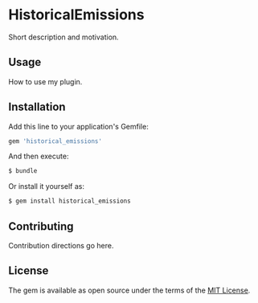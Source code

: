 # HistoricalEmissions
Short description and motivation.

## Usage
How to use my plugin.

## Installation
Add this line to your application's Gemfile:

```ruby
gem 'historical_emissions'
```

And then execute:
```bash
$ bundle
```

Or install it yourself as:
```bash
$ gem install historical_emissions
```

## Contributing
Contribution directions go here.

## License
The gem is available as open source under the terms of the [MIT License](http://opensource.org/licenses/MIT).
